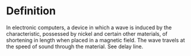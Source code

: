# Definition

In electronic computers, a device in which a wave is induced by the
characteristic, possessed by nickel and certain other materials, of
shortening in length when placed in a magnetic field. The wave travels
at the speed of sound through the material. See delay line.

